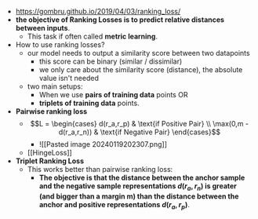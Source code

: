 - https://gombru.github.io/2019/04/03/ranking_loss/
- **the objective of Ranking Losses is to predict relative distances between inputs**.
	- This task if often called **metric learning**.
- How to use ranking losses?
	- our model needs to output a similarity score between two datapoints
		- this score can be binary (similar / dissimilar)
		- we only care about the similarity score (distance), the absolute value isn't needed
	- two main setups:
		- When we use **pairs of training data** points OR
		- **triplets of training data** points.
- **Pairwise ranking loss**
	- $$L = \begin{cases} d(r_a,r_p) & \text{if Positive Pair} \\ \max(0,m - d(r_a,r_n)) & \text{if Negative Pair} \end{cases}$$
		- ![[Pasted image 20240119202307.png]]
	- [[HingeLoss]]
- **Triplet Ranking Loss**
	- This works better than pairwise ranking loss:
		- **The objective is that the distance between the anchor sample and the negative sample representations $d(r_a, r_n)$ is greater (and bigger than a margin m) than the distance between the anchor and positive representations $d(r_a, r_p)$**.